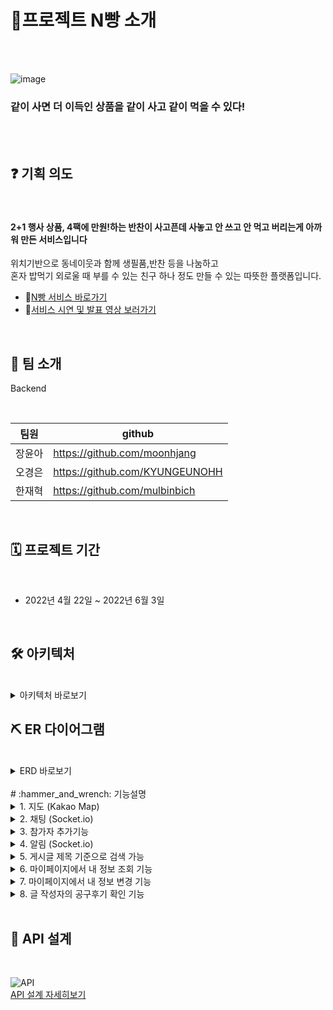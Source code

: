 # 🎯프로젝트 N빵 소개
<br><br>

![image](https://user-images.githubusercontent.com/101075355/171989148-1d40b7bc-8a40-4aab-9fbc-077b2f24d2e2.png)


   
### 같이 사면 더 이득인 상품을 같이 사고 같이 먹을 수 있다! 
<br><br>


   
## ❓ 기획 의도       
<br>

#### 2+1 행사 상품, 4팩에 만원!하는 반찬이 사고픈데 사놓고 안 쓰고 안 먹고 버리는게 아까워 만든 서비스입니다

  위치기반으로 동네이웃과 함께 생필품,반찬 등을 나눔하고  
  혼자 밥먹기 외로울 때 부를 수 있는 친구 하나 정도 만들 수 있는 따뜻한 플랫폼입니다.


* 🤟[N빵 서비스 바로가기](https://nbbang.site/)
* 👀[서비스 시연 및 발표 영상 보러가기](https://youtu.be/BtlWQiGYH0g)

<br>

## 👥 팀 소개

Backend

<br>

팀원|github
---|---|
장윤아 | https://github.com/moonhjang
오경은 | https://github.com/KYUNGEUNOHH
한재혁 | https://github.com/mulbinbich
<br>

## 🗓 프로젝트 기간

<br>

* 2022년 4월 22일 ~ 2022년 6월 3일 
  
<br>  

## 🛠️ 아키텍처

<br>
<details>
    <summary>아키텍처 바로보기</summary>

<!-- summary 아래 한칸 공백 두고 내용 삽입 -->
![아키텍처](https://user-images.githubusercontent.com/99785621/171987495-7d0f5d0d-7178-4f40-a4e2-07ebc125ca9e.png)



</details>


## ⛏️ ER 다이어그램

<br>

<details>
    <summary>ERD 바로보기</summary>

<!-- summary 아래 한칸 공백 두고 내용 삽입 -->
![ERD](https://user-images.githubusercontent.com/99785621/171987402-7f6c4211-c397-4ba2-a8ad-9ce5344e7eda.png)



</details>

<br>
# :hammer_and_wrench: 기능설명
<br>
<details>
<summary>1. 지도 (Kakao Map)</summary>
  
<div markdown="1">       

- 사용자 위치 기준, 권역별 게시글 확인가능
- 지도 마커 선택 시, 해당 게시글의 상세내용을 보여주며 위치로 이동

![image](https://user-images.githubusercontent.com/100512708/171988121-3ffc2b22-dae7-41c0-bc29-b112eb8d150a.png)

</div>
</details>

<details>
<summary>2. 채팅 (Socket.io)</summary>
  
<div markdown="1">       

- 각 게시물에 따른 채팅방 생성
- 상대방이 채팅 입력 시, '입력중'이라는 상태 확인 가능
- 상대방이 입장/퇴장 시 확인 가능
- 채팅창 상단에 위치 시,  새로운 채팅메세지를 스크롤다운 없이 확인가능

![image](https://user-images.githubusercontent.com/100512708/171988207-3256c153-eaf9-42f5-b757-abc1d6a75ef2.png)

</div>
</details>

<details>
<summary>3. 참가자 추가기능</summary>
  
<div markdown="1">       

- 실시간으로 채팅 참여자 확인 가능
- 방장은 대기자 :left_right_arrow: 거래자로 변경 가능
- 거래자인 경우 취소 가능

![image](https://user-images.githubusercontent.com/100512708/171988415-9339e4d4-bc20-406e-95bf-379063723e38.png)

</div>
</details>

<details>
<summary>4. 알림 (Socket.io)</summary>
  
<div markdown="1">       

- 해당 채팅방에 있지 않거나 오프라인 상태 시, 알림 송신
  * 새로운 메시지 전달 시
  * 해당 게시글에 거래자로 확정 시
  * 거래자가 거래 취소 시
  
![image](https://user-images.githubusercontent.com/100512708/171988502-845617fa-a8b1-4158-8375-f6379601a8b6.png)

</div>
</details>

<details>
<summary>5. 게시글 제목 기준으로 검색 가능</summary>
  
<div markdown="1">       
  
![image](https://user-images.githubusercontent.com/100512708/171988543-e9907e9f-0fd7-450b-82ec-35970639f291.png)

</div>
</details>

<details>
<summary>6. 마이페이지에서 내 정보 조회 기능</summary>
  
- 본인이 작성한 공구 / 참여한 공구 / 찜한 공구 를 확인 가능  
  
<div markdown="1">       
  
<img width="684" alt="스크린샷 2022-06-04 오후 4 08 53" src="https://user-images.githubusercontent.com/100512708/171988813-b64194bd-6067-4684-a7f9-17712af8168d.png">

</div>
</details>

<details>
<summary>7. 마이페이지에서 내 정보 변경 기능</summary>
  
- 닉네임 및 상태메시지 변경 가능
- 회원 탈퇴 기능  
  
<div markdown="1">       
  
<img width="684" alt="스크린샷 2022-06-04 오후 4 13 43" src="https://user-images.githubusercontent.com/100512708/171988990-11e75a26-bdb2-4410-a3e7-9d813a883e6e.png">
  
</div>
</details>

<details>
<summary>8. 글 작성자의 공구후기 확인 기능</summary>
  
- 작성자의 마이페이지에서 공구 후기 확인 가능 
  
<div markdown="1">       
  
<img width="684" alt="스크린샷 2022-06-04 오후 4 20 34" src="https://user-images.githubusercontent.com/100512708/171989131-d9116c17-6a10-4853-a585-70c147c13836.png">
  
</div>
</details>

<br>

## 🍞 API 설계

<br>

![API](https://user-images.githubusercontent.com/99785621/171988880-9d88db79-4b4a-43df-bb3d-76a55a75d7ae.png)
<br>
[API 설계 자세히보기](https://www.notion.so/0d44c115d06240b98ba8ca171e9fed2c?v=329099a73f3d4e7595b8a6369a932387)





